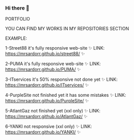 ### Hi there 👋

PORTFOLIO 

YOU CAN FIND MY WORKS IN MY REPOSITORIES SECTION

EXAMPLE:

1-Street88 it's fully responsive web-site ✨ LINK: https://mrsardorr.github.io/street88/ ✨  

2-PUMA it's fully responsive web-site ✨ LINK: https://mrsardorr.github.io/PUMA/ ✨

3-ITservices it's 50% responsive not done yet ✨ LINK: https://mrsardorr.github.io/ITservices/ ✨

4-PurpleSite not finished yet it has some mistakes ✨ LINK: https://mrsardorr.github.io/PurpleSite/ ✨

5-AtlantGaz not finished yet (xxl only) ✨ LINK: https://mrsardorr.github.io/AtlantGaz/ ✨

6-YANKI not responsive (xxl only) ✨ LINK: https://mrsardorr.github.io/YANKI/ ✨


